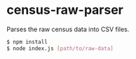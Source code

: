 # census-raw-parser

Parses the raw census data into CSV files.

```bash
$ npm install
$ node index.js [path/to/raw-data]
```
